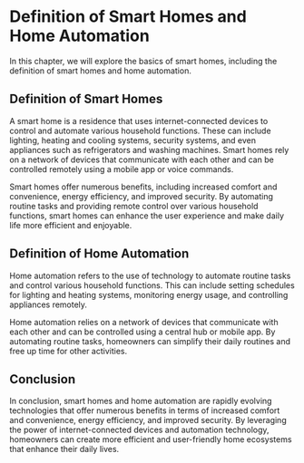 Definition of Smart Homes and Home Automation
===============================================================================

In this chapter, we will explore the basics of smart homes, including the definition of smart homes and home automation.

Definition of Smart Homes
-------------------------

A smart home is a residence that uses internet-connected devices to control and automate various household functions. These can include lighting, heating and cooling systems, security systems, and even appliances such as refrigerators and washing machines. Smart homes rely on a network of devices that communicate with each other and can be controlled remotely using a mobile app or voice commands.

Smart homes offer numerous benefits, including increased comfort and convenience, energy efficiency, and improved security. By automating routine tasks and providing remote control over various household functions, smart homes can enhance the user experience and make daily life more efficient and enjoyable.

Definition of Home Automation
-----------------------------

Home automation refers to the use of technology to automate routine tasks and control various household functions. This can include setting schedules for lighting and heating systems, monitoring energy usage, and controlling appliances remotely.

Home automation relies on a network of devices that communicate with each other and can be controlled using a central hub or mobile app. By automating routine tasks, homeowners can simplify their daily routines and free up time for other activities.

Conclusion
----------

In conclusion, smart homes and home automation are rapidly evolving technologies that offer numerous benefits in terms of increased comfort and convenience, energy efficiency, and improved security. By leveraging the power of internet-connected devices and automation technology, homeowners can create more efficient and user-friendly home ecosystems that enhance their daily lives.
